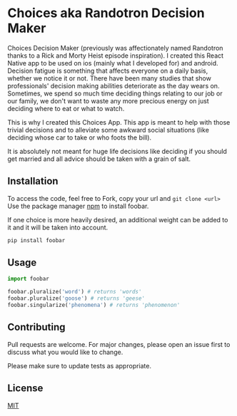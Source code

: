 # Choices aka Randotron Decision Maker

Choices Decision Maker (previously was affectionately named Randotron thanks to a Rick and Morty Heist episode inspiration). I created this React Native app to be used on ios (mainly what I developed for) and android.
Decision fatigue is something that affects everyone on a daily basis, whether we notice it or not. There have been many studies that show professionals' decision making abilities deteriorate as the day wears on. 
Sometimes, we spend so much time deciding things relating to our job or our family, we don't want to waste any more precious energy on just deciding where to eat or what to watch. 

This is why I created this Choices App. This app is meant to help with those trivial decisions and to alleviate some awkward social situations (like deciding whose car to take or who foots the bill). 


It is absolutely not meant for huge life decisions like deciding if you should get married and all advice should be taken with a grain of salt.  


## Installation

To access the code, feel free to Fork, copy your url and ```git clone <url>```
Use the package manager [npm](https://www.npmjs.com/) to install foobar.

If one choice is more heavily desired, an additional weight can be added to it and it will be taken into account. 

```bash
pip install foobar
```

## Usage

```python
import foobar

foobar.pluralize('word') # returns 'words'
foobar.pluralize('goose') # returns 'geese'
foobar.singularize('phenomena') # returns 'phenomenon'
```

## Contributing
Pull requests are welcome. For major changes, please open an issue first to discuss what you would like to change.

Please make sure to update tests as appropriate.

## License
[MIT](https://choosealicense.com/licenses/mit/)